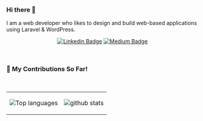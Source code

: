 ### Hi there 👋

I am a web developer who likes to design and build web-based applications using Laravel & WordPress.
<div align="center">
  
  [![Linkedin Badge](https://img.shields.io/badge/-trevinl-blue?style=flat-square&logo=Linkedin&logoColor=white&link=https://www.linkedin.com/in/trevinl/)](https://www.linkedin.com/in/trevinl/)
  [![Medium Badge](https://img.shields.io/twitter/follow/neutro_08?label=twitter&style=flat-square&logo=twitter&link=https://twitter.com/neutro_08)](https://twitter.com/neutro_08)
  
</div>
<br>

### 🌱 My Contributions So Far!
  
<br>
<table>
  <tr>
  <td>
    
 ![Top languages](https://github-readme-stats.vercel.app/api/top-langs/?username=trevinl8&show_icons=true&theme=tokyonight)
  </td>
    <td>
      
  ![github stats](https://github-readme-stats.vercel.app/api?username=trevinl8&show_icons=true&theme=tokyonight)
   </td>
  </tr>
</table>

